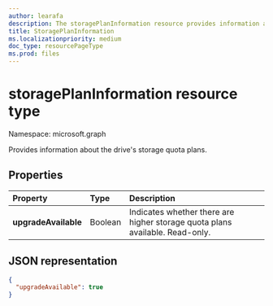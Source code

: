 ```yaml
---
author: learafa
description: The storagePlanInformation resource provides information about the drive's storage quota plans.
title: StoragePlanInformation
ms.localizationpriority: medium
doc_type: resourcePageType
ms.prod: files
---
```


# storagePlanInformation resource type

Namespace: microsoft.graph

Provides information about the drive's storage quota plans.

## Properties

| Property             | Type    | Description                                                                  |
| :------------------- | :------ | :--------------------------------------------------------------------------- |
| **upgradeAvailable** | Boolean | Indicates whether there are higher storage quota plans available. Read-only. |

## JSON representation

<!-- {
  "blockType": "resource",
  "optionalProperties": [ ],
   "@odata.type": "microsoft.graph.storagePlanInformation",
} -->

```json
{
  "upgradeAvailable": true
}

```

<!--
{
  "type": "#page.annotation",
  "description": "storagePlanInformation resource contains information about storage quota plans that make up the drive's storage space quota.",
  "keywords": "quota,plans,upgradeAvailable",
  "section": "documentation",
  "tocPath": "Resources/StoragePlanInformation",
  "suppressions": []
}
-->

